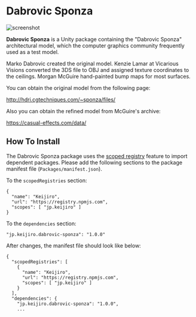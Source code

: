 Dabrovic Sponza
===============

![screenshot](http://i.imgur.com/stPvCV7.png)

**Dabrovic Sponza** is a Unity package containing the "Dabrovic Sponza"
architectural model, which the computer graphics community frequently used as a
test model.

Marko Dabrovic created the original model. Kenzie Lamar at Vicarious Visions
converted the 3DS file to OBJ and assigned texture coordinates to the ceilings.
Morgan McGuire hand-painted bump maps for most surfaces.

You can obtain the original model from the following page:

http://hdri.cgtechniques.com/~sponza/files/

Also you can obtain the refined model from McGuire's archive:

https://casual-effects.com/data/

How To Install
--------------

The Dabrovic Sponza package uses the [scoped registry] feature to import
dependent packages. Please add the following sections to the package manifest
file (`Packages/manifest.json`).

To the `scopedRegistries` section:

```
{
  "name": "Keijiro",
  "url": "https://registry.npmjs.com",
  "scopes": [ "jp.keijiro" ]
}
```

To the `dependencies` section:

```
"jp.keijiro.dabrovic-sponza": "1.0.0"
```

After changes, the manifest file should look like below:

```
{
  "scopedRegistries": [
    {
      "name": "Keijiro",
      "url": "https://registry.npmjs.com",
      "scopes": [ "jp.keijiro" ]
    }
  ],
  "dependencies": {
    "jp.keijiro.dabrovic-sponza": "1.0.0",
    ...
```

[scoped registry]: https://docs.unity3d.com/Manual/upm-scoped.html
